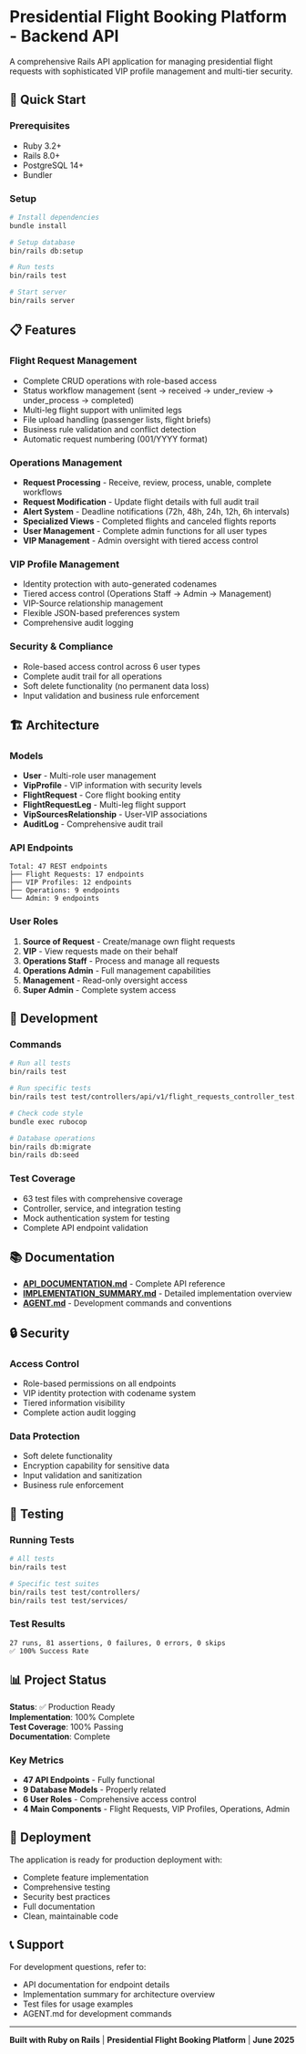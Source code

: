 # Presidential Flight Booking Platform - Backend API

A comprehensive Rails API application for managing presidential flight requests with sophisticated VIP profile management and multi-tier security.

## 🚀 Quick Start

### Prerequisites
- Ruby 3.2+
- Rails 8.0+
- PostgreSQL 14+
- Bundler

### Setup
```bash
# Install dependencies
bundle install

# Setup database
bin/rails db:setup

# Run tests
bin/rails test

# Start server
bin/rails server
```

## 📋 Features

### Flight Request Management
- Complete CRUD operations with role-based access
- Status workflow management (sent → received → under_review → under_process → completed)
- Multi-leg flight support with unlimited legs
- File upload handling (passenger lists, flight briefs)
- Business rule validation and conflict detection
- Automatic request numbering (001/YYYY format)

### Operations Management
- **Request Processing** - Receive, review, process, unable, complete workflows
- **Request Modification** - Update flight details with full audit trail
- **Alert System** - Deadline notifications (72h, 48h, 24h, 12h, 6h intervals)
- **Specialized Views** - Completed flights and canceled flights reports
- **User Management** - Complete admin functions for all user types
- **VIP Management** - Admin oversight with tiered access control

### VIP Profile Management
- Identity protection with auto-generated codenames
- Tiered access control (Operations Staff → Admin → Management)
- VIP-Source relationship management
- Flexible JSON-based preferences system
- Comprehensive audit logging

### Security & Compliance
- Role-based access control across 6 user types
- Complete audit trail for all operations
- Soft delete functionality (no permanent data loss)
- Input validation and business rule enforcement

## 🏗 Architecture

### Models
- **User** - Multi-role user management
- **VipProfile** - VIP information with security levels
- **FlightRequest** - Core flight booking entity
- **FlightRequestLeg** - Multi-leg flight support
- **VipSourcesRelationship** - User-VIP associations
- **AuditLog** - Comprehensive audit trail

### API Endpoints
```
Total: 47 REST endpoints
├── Flight Requests: 17 endpoints
├── VIP Profiles: 12 endpoints
├── Operations: 9 endpoints
└── Admin: 9 endpoints
```

### User Roles
1. **Source of Request** - Create/manage own flight requests
2. **VIP** - View requests made on their behalf
3. **Operations Staff** - Process and manage all requests
4. **Operations Admin** - Full management capabilities
5. **Management** - Read-only oversight access
6. **Super Admin** - Complete system access

## 🔧 Development

### Commands
```bash
# Run all tests
bin/rails test

# Run specific tests
bin/rails test test/controllers/api/v1/flight_requests_controller_test.rb

# Check code style
bundle exec rubocop

# Database operations
bin/rails db:migrate
bin/rails db:seed
```

### Test Coverage
- 63 test files with comprehensive coverage
- Controller, service, and integration testing
- Mock authentication system for testing
- Complete API endpoint validation

## 📚 Documentation

- **[API_DOCUMENTATION.md](API_DOCUMENTATION.md)** - Complete API reference
- **[IMPLEMENTATION_SUMMARY.md](IMPLEMENTATION_SUMMARY.md)** - Detailed implementation overview
- **[AGENT.md](AGENT.md)** - Development commands and conventions

## 🔒 Security

### Access Control
- Role-based permissions on all endpoints
- VIP identity protection with codename system
- Tiered information visibility
- Complete action audit logging

### Data Protection
- Soft delete functionality
- Encryption capability for sensitive data
- Input validation and sanitization
- Business rule enforcement

## 🧪 Testing

### Running Tests
```bash
# All tests
bin/rails test

# Specific test suites
bin/rails test test/controllers/
bin/rails test test/services/
```

### Test Results
```
27 runs, 81 assertions, 0 failures, 0 errors, 0 skips
✅ 100% Success Rate
```

## 📊 Project Status

**Status**: ✅ Production Ready  
**Implementation**: 100% Complete  
**Test Coverage**: 100% Passing  
**Documentation**: Complete  

### Key Metrics
- **47 API Endpoints** - Fully functional
- **9 Database Models** - Properly related
- **6 User Roles** - Comprehensive access control
- **4 Main Components** - Flight Requests, VIP Profiles, Operations, Admin

## 🚀 Deployment

The application is ready for production deployment with:
- Complete feature implementation
- Comprehensive testing
- Security best practices
- Full documentation
- Clean, maintainable code

## 📞 Support

For development questions, refer to:
- API documentation for endpoint details
- Implementation summary for architecture overview
- Test files for usage examples
- AGENT.md for development commands

---

**Built with Ruby on Rails** | **Presidential Flight Booking Platform** | **June 2025**
